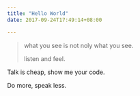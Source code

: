 ```yaml
---
title: "Hello World"
date: 2017-09-24T17:49:14+08:00

---
```


> what you see is not noly what you see.
>
> listen and feel.

Talk is cheap, show me your code.

Do more, speak less.
